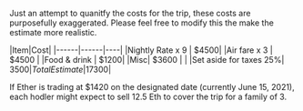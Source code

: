 

Just an attempt to quanitfy the costs for the trip, these costs are purposefully exaggerated. Please feel free to modify this the make the estimate more realistic.

|Item|Cost| |------|------|----| |Nightly Rate x 9 | $4500| |Air fare x 3 | $4500 | |Food & drink | $1200| |Misc| $3600 | | |Set aside for taxes 25%| $3500 |Total Estimate |$17300|

If Ether is trading at $1420 on the designated date (currently June 15, 2021), each hodler might expect to sell 12.5 Eth to cover the trip for a family of 3.
